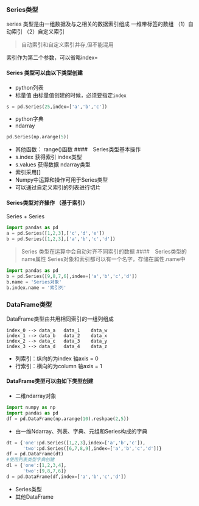 ### Series类型 
series 类型是由一组数据及与之相关的数据索引组成
一维带标签的数组
（1）自动索引 （2）自定义索引  
> 自动索引和自定义索引并存,但不能混用

索引作为第二个参数，可以省略index=
#### Series 类型可以由以下类型创建
* python列表 
* 标量值  由标量值创建的时候，必须要指定`index`
``` python 
s = pd.Series(25,index=['a','b','c']) 
```
* python字典 
* ndarray  
``` python 
pd.Series(np.arange(5))  
```
* 其他函数： range()函数 
####　Series类型基本操作  
* s.index  获得索引 index类型
* s.values 获得数据 ndarray类型 
* 索引采用[]
* Numpy中运算和操作可用于Series类型
* 可以通过自定义索引的列表进行切片
#### Series类型对齐操作 （基于索引）
Series + Series 
``` python
import pandas as pd 
a = pd.Series([1,2,3],['c','d','e'])
b = pd.Series([1,2,3],['a','b','c','d']) 
```
> Series 类型在运算中会自动对齐不同索引的数据
####　Series类型的name属性 
Series对象和索引都可以有一个名字，存储在属性.name中 
```python 
import pandas as pd 
b = pd.Series([9,8,7,6],index=['a','b','c','d'])
b.name = 'Series对象'
b.index.name = '索引列'
``` 

### DataFrame类型
DataFrame类型由共用相同索引的一组列组成
```
index_0 --> data_a   data_1    data_w
index_1 --> data_b   data_2    data_x
index_2 --> data_c   data_3    data_y
index_3 --> data_d   data_4    data_z
```
* 列索引：纵向的为index   轴axis = 0 
* 行索引：横向的为column  轴axis = 1 
#### DataFrame类型可以由如下类型创建
* 二维ndarray对象
``` python 
import numpy as np 
import pandas as pd 
df = pd.DataFrame(np.arange(10).reshpae(2,5))
```
* 由一维Ndarray、列表、字典、元组和Series构成的字典
``` python 
dt = {'one':pd.Series([1,2,3],index=['a','b','c']),
      'two':pd.Series([6,7,8,9],index=['a','b','c','d'])}
df = pd.DataFrame(dt)
#使用列表类型字典创建
dl = {'one':[1,2,3,4],
      'two':[9,8,7,6]}
d = pd.DataFrame(df,index=['a','b','c','d'])
```
* Series类型
* 其他DataFrame
